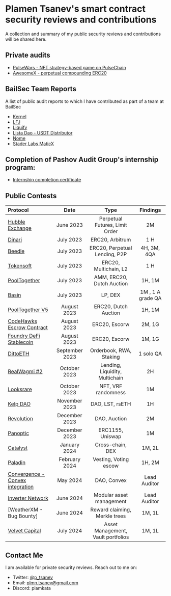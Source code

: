 # Plamen Tsanev's smart contract security reviews and contributions
A collection and summary of my public security reviews and contributions will be shared here.

## Private audits
- [PulseWars - NFT strategy-based game on PulseChain](private-audits/Pulse-Wars-Security-Review-August-2024.pdf)
- [AwesomeX - perpetual compounding ERC20](private-audits/AwesomeX_v1_report.pdf)

## BailSec Team Reports
A list of public audit reports to which I have contributed as part of a team at BailSec 
- [Kernel](BailSec-team-reports/Bailsec%20-%20Kernel%20-%20Final%20Report.pdf)
- [LFJ](BailSec-team-reports/Bailsec%20-%20LFJ%20-%20Final%20Report.pdf)
- [Liquify](BailSec-team-reports/Bailsec%20-%20Liquify%20-%20Final%20Report.pdf)
- [Lista Dao - USDT Distributor](BailSec-team-reports/Bailsec%20-%20Lista%20Dao%20-%20USDT%20Distributor%20-%201st%20Report.pdf)
- [Nome](BailSec-team-reports/Bailsec%20-%20Nome%20-%20Final%20Report.pdf)
- [Stader Labs MaticX](BailSec-team-reports/Bailsec%20-%20Stader%20Labs%20MaticX%20-%201st%20Report.pdf)

## Completion of Pashov Audit Group's internship program:
- [Internship completion certificate](SC-ptsanev.png)

## Public Contests
| Protocol           | Date       | Type                | Findings             | 
| :----------------- | :---------:| :-----------------: | :------------------: | 
| [Hubble Exchange](https://audits.sherlock.xyz/contests/72/report)        |  June 2023 |  Perpetual Futures, Limit Order  |  2M  | 
| [Dinari](https://audits.sherlock.xyz/contests/98/report)        |  July 2023  |  ERC20, Arbitrum   |  1 H       
| [Beedle](https://www.codehawks.com/report/clkbo1fa20009jr08nyyf9wbx)        |  July 2023  |  ERC20, Perpetual Lending, P2P   |  4H, 3M, 4QA
| [Tokensoft](https://audits.sherlock.xyz/contests/100/report)        |  July 2023  |  ERC20, Multichain, L2   |  1 H           
| [PoolTogether](https://code4rena.com/reports/2023-07-pooltogether)         |  July 2023  |  AMM, ERC20, Dutch Auction   |  1H, 1M         
| [Basin](https://code4rena.com/reports/2023-07-basin)         |  July 2023  |  LP, DEX   |  1M , 1 A grade QA            
| [PoolTogether V5](https://code4rena.com/reports/2023-08-pooltogether)        |  August 2023  |  ERC20, Dutch Auction   |  1H, 1M         
| [CodeHawks Escrow Contract](https://www.codehawks.com/report/cljyfxlc40003jq082s0wemya)        |  August 2023  |  ERC20, Escorw   |  2M, 1G          
| [Foundry DeFi Stablecoin](https://www.codehawks.com/report/cljx3b9390009liqwuedkn0m0)        |  August 2023  |  ERC20, Escorw   |  1M, 1G                  
| [DittoETH](https://www.codehawks.com/report/clm871gl00001mp081mzjdlwc)       |  September 2023  |  Orderbook, RWA, Staking   |  1 solo QA        
| [RealWagmi #2](https://audits.sherlock.xyz/contests/118/report)       |  October 2023  |  Lending, Liquidity, Multichain   |  2H
| [Looksrare](https://audits.sherlock.xyz/contests/122/report)      |  October 2023  |  NFT, VRF randomness   |  1M
| [Kelp DAO](https://code4rena.com/reports/2023-11-kelp)      |  November 2023  |  DAO, LST, rsETH   |  1H
| [Revolution](https://code4rena.com/reports/2023-12-revolutionprotocol)      |  December 2023  |  DAO, Auction   |  2M
| [Panoptic](https://code4rena.com/reports/2024-04-panoptic)      |  December 2023  |  ERC1155, Uniswap   |  1M
| [Catalyst](https://github.com/hats-finance/Catalyst-Exchange-0x3026c1ea29bf1280f99b41934b2cb65d053c9db4/issues)      |  January 2024  |  Cross-chain, DEX   |  1M, 2L
| [Paladin](https://github.com/hats-finance/Paladin-0x1610bfde27e57b068af7f38aec3d2a7b1d146989/issues)      |  February 2024  |  Vesting, Voting escow   |  1H, 2M
| [Convergence - Convex integration](https://github.com/hats-finance/Convergence---Convex-integration-0xb3df23e155b74ad2b93777f58980d6727e8b40bb/issues)      |  May 2024  |  DAO, Convex   |  Lead Auditor
| [Inverter Network](https://github.com/hats-finance/Inverter-Network-0xe47e52c4fea05e555920f1dcdcc6fb8eca103eeb/issues)      |  June 2024  |  Modular asset management  | Lead Auditor
| [WeatherXM - Bug Bounty]      |  June 2024  |  Reward claiming, Merkle trees  | 1M, 1L
| [Velvet Capital](https://github.com/hats-finance/Velvet-Capital-0x0bb0c08fd9eeaf190064f4c66f11d18182961f77/issues)      |  July 2024  |  Asset Management, Vault portfolios  | 1M, 1L


## Contact Me
I am available for private security reviews. Reach out to me on:
  - Twitter: [@p_tsanev](https://twitter.com/p_tsanev)
  - Email: plmn.tsanev@gmail.com
  - Discord: plamkata
